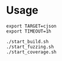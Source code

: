 # Usage

```
export TARGET=cjson
export TIMEOUT=1h

./start_build.sh
./start_fuzzing.sh
./start_coverage.sh
```

